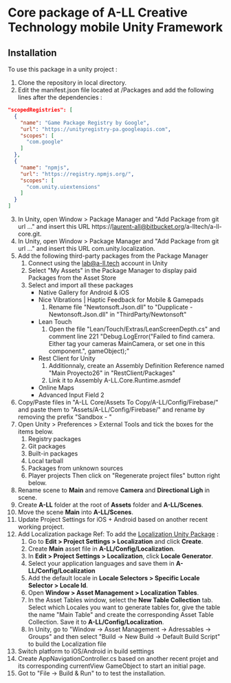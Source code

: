 # Core package of A-LL Creative Technology mobile Unity Framework

## Installation

To use this package in a unity project :

1. Clone the repository in local directory.
2. Edit the manifest.json file located at <your unity project>/Packages and add the following lines after the dependencies :
```json
"scopedRegistries": [
  {
    "name": "Game Package Registry by Google",
    "url": "https://unityregistry-pa.googleapis.com",
    "scopes": [
      "com.google"
    ]
  },
  {
    "name": "npmjs",
    "url": "https://registry.npmjs.org/",
    "scopes": [
      "com.unity.uiextensions"
    ]
  }
]
```
3. In Unity, open Window > Package Manager and "Add Package from git url ..." and insert this URL https://laurent-all@bitbucket.org/a-lltech/a-ll-core.git.
4. In Unity, open Window > Package Manager and "Add Package from git url ..." and insert this URL com.unity.localization.
5. Add the following third-party packages from the Package Manager
    1. Connect using the lab@a-ll.tech account in Unity
    2. Select "My Assets" in the Package Manager to display paid Packages from the Asset Store
    3. Select and import all these packages
        - Native Gallery for Android & iOS
        - Nice Vibrations | Haptic Feedback for Mobile & Gamepads
            1. Rename file "Newtonsoft.Json.dll" to "Dupplicate - Newtonsoft.Json.dll" in "ThirdParty/Newtonsoft"
        - Lean Touch
            1. Open the file "Lean/Touch/Extras/LeanScreenDepth.cs" and comment line 221 "Debug.LogError("Failed to find camera. Either tag your cameras MainCamera, or set one in this component.", gameObject);"
        - Rest Client for Unity 
            1. Additionnaly, create an Assembly Definition Reference named "Main Proyecto26" in "RestClient/Packages"
            2. Link it to Assembly A-LL.Core.Runtime.asmdef
        - Online Maps
        - Advanced Input Field 2
6. Copy/Paste files in "A-LL Core/Assets To Copy/A-LL/Config/Firebase/" and paste them to "Assets/A-LL/Config/Firebase/" and rename by removing the prefix "Sandbox - "
7. Open Unity > Preferences > External Tools and tick the boxes for the items below.
    1. Registry packages
    2. Git packages
    3. Built-in packages
    4. Local tarball
    5. Packages from unknown sources
    6. Player projects
    Then click on "Regenerate project files" button right below. 
8. Rename scene to **Main** and remove **Camera** and **Directional Ligh** in scene.
9. Create **A-LL** folder at the root of **Assets** folder and **A-LL/Scenes**. 
10. Move the scene **Main** into **A-LL/Scenes**.
11. Update Project Settings for iOS + Android based on another recent working project.
12. Add Localization package
    Ref: To add the [Localization Unity Package](https://docs.unity3d.com/Packages/com.unity.localization@0.9/manual/Installation.html) :
    1. Go to **Edit > Project Settings > Localization** and click **Create**.
    2. Create **Main** asset file in **A-LL/Config/Localization**.
    3. In **Edit > Project Settings > Localization**, click **Locale Generator**.
    4. Select your application languages and save them in **A-LL/Config/Localization**
    5. Add the default locale in **Locale Selectors > Specific Locale Selector > Locale Id**.
    6. Open **Window > Asset Management > Localization Tables**.
    7. In the Asset Tables window, select the **New Table Collection** tab. Select which Locales you want to generate tables for, give the table the name "Main Table" and create the corresponding Asset Table Collection. Save it to **A-LL/Config/Localization**.
    8. In Unity, go to "Window -> Asset Management -> Adressables -> Groups" and then select "Build -> New Build -> Default Build Script" to build the Localization file
13. Switch platform to iOS/Android in build setttings
14. Create AppNavigationController.cs based on another recent projet and its corresponding currentView GameObject to start an initial page.
15. Got to "File -> Build & Run" to to test the installation.

